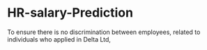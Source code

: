 # HR-salary-Prediction
To ensure there is no discrimination between employees,  related to individuals who applied in Delta Ltd,
